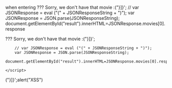 
when entering <script> alert("XSS") </script>
??? Sorry, we don't have that movie :("}]}'; // var JSONResponse = eval ("(" + JSONResponseString + ")"); var JSONResponse = JSON.parse(JSONResponseString); document.getElementById("result").innerHTML=JSONResponse.movies[0].response

<script>

        var JSONResponseString = '{"movies":[{"response":"<script> alert("XSS")</script>??? Sorry, we don&#039;t have that movie :("}]}';
        // var JSONResponse = eval ("(" + JSONResponseString + ")");
        var JSONResponse = JSON.parse(JSONResponseString);
        document.getElementById("result").innerHTML=JSONResponse.movies[0].response;

    </script>

("}]}';alert("XSS")</script>

